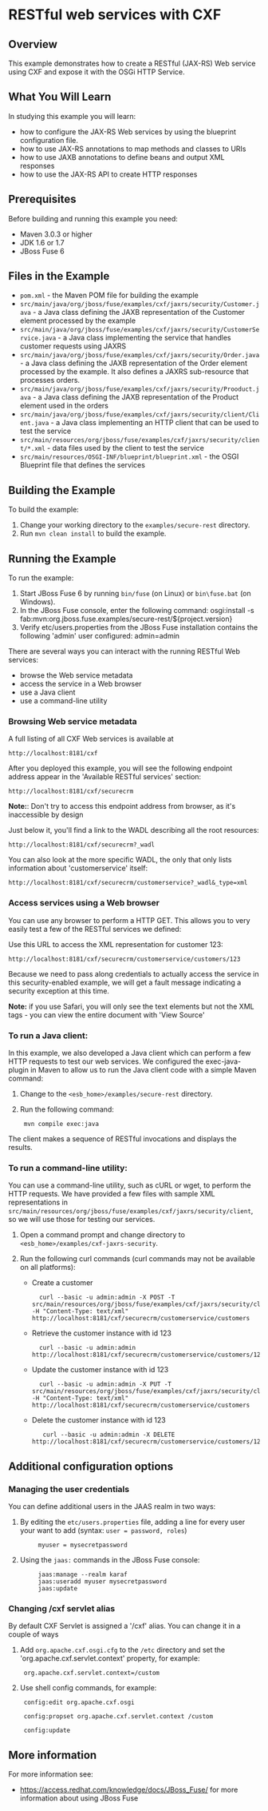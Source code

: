 # RESTful web services with CXF

## Overview
This example demonstrates how to create a RESTful (JAX-RS) Web service using CXF and expose it with the OSGi HTTP Service.

## What You Will Learn
In studying this example you will learn:

* how to configure the JAX-RS Web services by using the blueprint configuration file.
* how to use JAX-RS annotations to map methods and classes to URIs
* how to use JAXB annotations to define beans and output XML responses
* how to use the JAX-RS API to create HTTP responses

## Prerequisites
Before building and running this example you need:

* Maven 3.0.3 or higher
* JDK 1.6 or 1.7
* JBoss Fuse 6

## Files in the Example
* `pom.xml` - the Maven POM file for building the example
* `src/main/java/org/jboss/fuse/examples/cxf/jaxrs/security/Customer.java` - a Java class defining the JAXB representation of the Customer element processed by the example
* `src/main/java/org/jboss/fuse/examples/cxf/jaxrs/security/CustomerService.java` - a Java class implementing the service that handles customer requests using JAXRS
* `src/main/java/org/jboss/fuse/examples/cxf/jaxrs/security/Order.java` - a Java class defining the JAXB representation of the Order element processed by the example. It also defines a JAXRS sub-resource that processes orders.
* `src/main/java/org/jboss/fuse/examples/cxf/jaxrs/security/Prooduct.java` - a Java class defining the JAXB representation of the Product element used in the orders
* `src/main/java/org/jboss/fuse/examples/cxf/jaxrs/security/client/Client.java` - a Java class implementing an HTTP client that can be used to test the service
* `src/main/resources/org/jboss/fuse/examples/cxf/jaxrs/security/client/*.xml` - data files used by the client to test the service
* `src/main/resources/OSGI-INF/blueprint/blueprint.xml` - the OSGI Blueprint file that defines the services

## Building the Example
To build the example:

1. Change your working directory to the `examples/secure-rest` directory.
2. Run `mvn clean install` to build the example.

## Running the Example
To run the example:

1. Start JBoss Fuse 6 by running `bin/fuse` (on Linux) or `bin\fuse.bat` (on Windows).
2. In the JBoss Fuse console, enter the following command:
        osgi:install -s fab:mvn:org.jboss.fuse.examples/secure-rest/${project.version}
3. Verify etc/users.properties from the JBoss Fuse installation contains the following 'admin' user configured:
admin=admin

There are several ways you can interact with the running RESTful Web services:
* browse the Web service metadata
* access the service in a Web browser
* use a Java client
* use a command-line utility


### Browsing Web service metadata

A full listing of all CXF Web services is available at

    http://localhost:8181/cxf

After you deployed this example, you will see the following endpoint address appear in the 'Available RESTful services' section:

    http://localhost:8181/cxf/securecrm
**Note:**: Don't try to access this endpoint address from browser, as it's inaccessible by design

Just below it, you'll find a link to the WADL describing all the root resources:

    http://localhost:8181/cxf/securecrm?_wadl

You can also look at the more specific WADL, the only that only lists information about 'customerservice' itself:

	http://localhost:8181/cxf/securecrm/customerservice?_wadl&_type=xml

### Access services using a Web browser

You can use any browser to perform a HTTP GET.  This allows you to very easily test a few of the RESTful services we defined:

Use this URL to access the XML representation for customer 123:

    http://localhost:8181/cxf/securecrm/customerservice/customers/123

Because we need to pass along credentials to actually access the service in this security-enabled example, we will get a fault
message indicating a security exception at this time.

**Note:** if you use Safari, you will only see the text elements but not the XML tags - you can view the entire document with 'View Source'

### To run a Java client:

In this example, we also developed a Java client which can perform a few HTTP requests to test our web services. We
configured the exec-java-plugin in Maven to allow us to run the Java client code with a simple Maven command:

1. Change to the `<esb_home>/examples/secure-rest` directory.
2. Run the following command:

        mvn compile exec:java
        
The client makes a sequence of RESTful invocations and displays the results.

### To run a command-line utility:

You can use a command-line utility, such as cURL or wget, to perform the HTTP requests.  We have provided a few files with sample XML representations in `src/main/resources/org/jboss/fuse/examples/cxf/jaxrs/security/client`, so we will use those for testing our services.

1. Open a command prompt and change directory to `<esb_home>/examples/cxf-jaxrs-security`.
2. Run the following curl commands (curl commands may not be available on all platforms):
    
    * Create a customer
 
            curl --basic -u admin:admin -X POST -T src/main/resources/org/jboss/fuse/examples/cxf/jaxrs/security/client/add_customer.xml -H "Content-Type: text/xml" http://localhost:8181/cxf/securecrm/customerservice/customers
  
    * Retrieve the customer instance with id 123
    
            curl --basic -u admin:admin http://localhost:8181/cxf/securecrm/customerservice/customers/123

    * Update the customer instance with id 123
  
            curl --basic -u admin:admin -X PUT -T src/main/resources/org/jboss/fuse/examples/cxf/jaxrs/security/client/update_customer.xml -H "Content-Type: text/xml" http://localhost:8181/cxf/securecrm/customerservice/customers

    * Delete the customer instance with id 123
  
             curl --basic -u admin:admin -X DELETE http://localhost:8181/cxf/securecrm/customerservice/customers/123

## Additional configuration options

### Managing the user credentials

You can define additional users in the JAAS realm in two ways:

 1. By editing the `etc/users.properties` file, adding a line for every user your want to add (syntax: `user = password, roles`)

             myuser = mysecretpassword

 2. Using the `jaas:` commands in the JBoss Fuse console:

             jaas:manage --realm karaf
             jaas:useradd myuser mysecretpassword
             jaas:update

### Changing /cxf servlet alias

By default CXF Servlet is assigned a '/cxf' alias. You can change it in a couple of ways

1. Add `org.apache.cxf.osgi.cfg` to the `/etc` directory and set the 'org.apache.cxf.servlet.context' property, for example:

        org.apache.cxf.servlet.context=/custom

2. Use shell config commands, for example:

        config:edit org.apache.cxf.osgi
     
        config:propset org.apache.cxf.servlet.context /custom
     
        config:update

## More information
For more information see:

* https://access.redhat.com/knowledge/docs/JBoss_Fuse/ for more information about using JBoss Fuse

